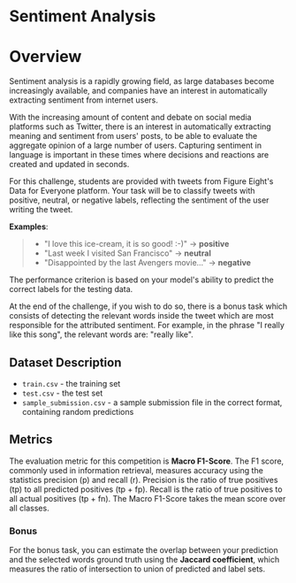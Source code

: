 # Sentiment Analysis
# Overview

Sentiment analysis is a rapidly growing field, as large databases become increasingly available, and companies have an interest in automatically extracting sentiment from internet users.

With the increasing amount of content and debate on social media platforms such as Twitter, there is an interest in automatically extracting meaning and sentiment from users' posts, to be able to evaluate the aggregate opinion of a large number of users. Capturing sentiment in language is important in these times where decisions and reactions are created and updated in seconds.

For this challenge, students are provided with tweets from Figure Eight's Data for Everyone platform. Your task will be to classify tweets with positive, neutral, or negative labels, reflecting the sentiment of the user writing the tweet.

**Examples**:
> - "I love this ice-cream, it is so good! :-)" -> **positive**
> - "Last week I visited San Francisco" -> **neutral**
> - "Disappointed by the last Avengers movie..." -> **negative**

The performance criterion is based on your model's ability to predict the correct labels for the testing data.

At the end of the challenge, if you wish to do so, there is a bonus task which consists of detecting the relevant words inside the tweet which are most responsible for the attributed sentiment. For example, in the phrase "I really like this song", the relevant words are: "really like".

## Dataset Description

- `train.csv` - the training set
- `test.csv` - the test set
- `sample_submission.csv` - a sample submission file in the correct format, containing random predictions

## Metrics

The evaluation metric for this competition is **Macro F1-Score**. The F1 score, commonly used in information retrieval, measures accuracy using the statistics precision (p) and recall (r). Precision is the ratio of true positives (tp) to all predicted positives (tp + fp). Recall is the ratio of true positives to all actual positives (tp + fn). The Macro F1-Score takes the mean score over all classes.

### Bonus

For the bonus task, you can estimate the overlap between your prediction and the selected words ground truth using the **Jaccard coefficient**, which measures the ratio of intersection to union of predicted and label sets.